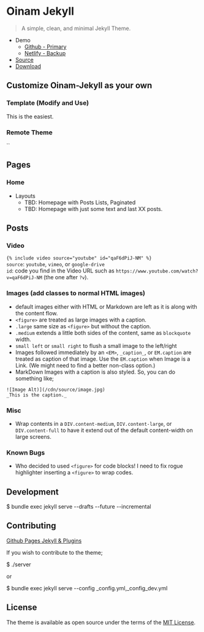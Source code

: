 # Oinam Jekyll

> A simple, clean, and minimal Jekyll Theme.

- Demo
  + [Github - Primary](https://oinam.github.io/oinam-jekyll/)
  + [Netlify - Backup](https://oinam-jekyll.netlify.app)
- [Source](https://github.com/oinam/oinam-jekyll)
- [Download](https://github.com/oinam/oinam-jekyll/archive/refs/heads/main.zip)

## Customize Oinam-Jekyll as your own

### Template (Modify and Use)

This is the easiest.

### Remote Theme

``

## Pages

### Home

- Layouts
  + TBD: Homepage with Posts Lists, Paginated
  + TBD: Homepage with just some text and last XX posts.

## Posts

### Video

`{% include video source="youtube" id="qaF6dPiJ-NM" %}`\
`source`: `youtube`, `vimeo`, or `google-drive`\
`id`: code you find in the Video URL such as `https://www.youtube.com/watch?v=qaF6dPiJ-NM` (the one after `?v`).

### Images (add classes to normal HTML images)

- default images either with HTML or Markdown are left as it is along with the content flow.
- `<figure>` are treated as large images with a caption.
- `.large` same size as `<figure>` but without the caption.
- `.medium` extends a little both sides of the content, same as `blockquote` width.
- `small left` or `small right` to flush a small image to the left/right
- Images followed immediately by an `<EM>`, `_caption_`, or `EM.caption` are treated as caption of that image. Use the `EM.caption` when Image is a Link. (We might need to find a better non-class option.)
- MarkDown Images with a caption is also styled. So, you can do something like;

```
![Image Alt)](/cdn/source/image.jpg)
_This is the caption._
```

### Misc

- Wrap contents in a `DIV.content-medium`, `DIV.content-large`, or `DIV.content-full` to have it extend out of the default content-width on large screens.

### Known Bugs

- Who decided to used `<figure>` for code blocks! I need to fix rogue highlighter inserting a `<figure>` to wrap codes.

## Development

$ bundle exec jekyll serve --drafts --future --incremental

## Contributing

[Github Pages Jekyll & Plugins](https://pages.github.com/versions/)

If you wish to contribute to the theme;

$ ./server

or

$ bundle exec jekyll serve --config _config.yml,_config_dev.yml

## License

The theme is available as open source under the terms of the [MIT License](http://opensource.org/licenses/MIT).
